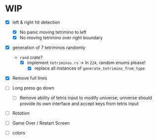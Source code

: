 # WIP

- [x] left & right hit detection
  - [x] No panic moving tetrimino to left
  - [x] No moving tetrimino over right boundary
- [x] generation of 7 tetriminos randomly

  - `rand` crate?
    - [x] implement `tetriminos.rs` -> ln `224`, random enums please!
      - [x] replace all instances of `generate_tetrimino_from_type`

- [x] Remove full lines
- [ ] Long press go down
  - [ ] Remove ability of tetris input to modify universe; universe should provide its own interface and accept keys from tetris input
- [ ] _Rotation_
- [ ] Game Over / Restart Screen

- [ ] colors
